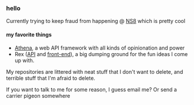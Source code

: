 ### hello

Currently trying to keep fraud from happening @ [NS8](https://github.com/ns8inc) which is pretty cool

#### my favorite things

- [Athena](https://github.com/aldahick/athena), a web API framework with all kinds of opinionation and power
- Rex ([API](https://github.com/aldahick/rex-api) and [front-end](https://github.com/aldahick/rex-web)), a big dumping ground for the fun ideas I come up with.

My repositories are littered with neat stuff that I don't want to delete, and terrible stuff that I'm afraid to delete.

If you want to talk to me for some reason, I guess email me? Or send a carrier pigeon somewhere
